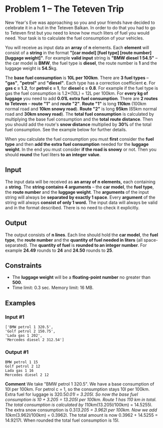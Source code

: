 ﻿# Problem 1 – The Teteven Trip

New Year's Eve was approaching so you and your friends have decided to celebrate it in a hut in the Teteven Balkan. In order to do that you had to go to Teteven first but you need to know how much liters of fuel you would need. Your task is to calculate the fuel consumption of your vehicles.

You will receive as input data an **array** of **n** elements. Each **element** will consist of a **string** in the format **"[car model] [fuel type] [route number] [luggage weight]"**. For example **valid input** string is **"BMW diesel 1 54.5"** – the car model is **BMW**, the fuel type is **diesel**, the route number is **1** and the luggage weight is **54.5**kg.

The **base fuel consumption** is **10L per 100km**. There are **3 fuel types** – **"gas"**, **"petrol"** and **"diesel"**. Each type has a correction coefficient **c**. For **gas c = 1.2**, for **petrol c = 1**, for **diesel c = 0.8**. For example if the fuel type is gas the fuel consumption is 1.2*(10L) = 12L per 100km. For **every kg of luggage** you need to add **0.01L extra fuel consumption**. There are **2 routes to Teteven** – **route** **"1"** and **route "2"**. **Route "1"** is long **110km** (100km normal road and **10km snowy road**). **Route "2"** is long **95km** (65km normal road and **30km snowy road**). The **total fuel consumption** is calculated by multiplying the base fuel consumption and the **total** **route distance**. Then you should add the route's **snow distance** multiplied by **30%** of the total fuel consumption. See the example below for further details.

When you calculate the fuel consumption you must **first** consider the **fuel type** and then **add the extra fuel consumption** needed for the **luggage weight**. In the end you must consider **if the road is snowy** or not. Then you should **round** the fuel liters **to an integer value**.

## Input

The input data will be received as **an array of** **n elements,** each containing a **string**. The **string contains 4 arguments** – the **car model**, the **fuel type**, the **route number** and the **luggage weight**. The **arguments** of the input string will always be **separated by exactly 1 space**. Every **argument** of the string will always **consist of only 1 word.** The input data will always be valid and in the format described. There is no need to check it explicitly.

## Output

The output consists of **n lines**. Each line should hold the **car model**, the **fuel type**, the **route number** and the **quantity of fuel needed in liters** (all space-separated). The **quantity of fuel** is **rounded to an integer number**. For example **24.49** rounds to **24** and **24.50** rounds to **25**.

## Constraints

-   The **luggage weight** will be a **floating-point number** no greater than **500**.
-   Time limit: 0.3 sec. Memory limit: 16 MB.

## Examples

### Input #1
```
['BMW petrol 1 320.5',
'Golf petrol 2 150.75',
'Lada gas 1 202',
'Mercedes diesel 2 312.54']
```

### Output #1
```
BMW petrol 1 15
Golf petrol 2 12
Lada gas 1 16
Mercedes diesel 2 12
```

**Comment**
We take "BMW petrol 1 320.5". We have a base consumption of 10l per 100km. For petrol c = 1, so the consumption stays 10l per 100km. Extra fuel for luggage is 320.5*0.01l = 3.205l. So now the base fuel consumption is 10 + 3.205 = 13.205l per 100km. Route 1 has 110 km in total. The total consumption is calculated by 110km*(13.205l/100km) = 14.5255l. The extra snow consumption is 0.3*13.205 = 3.962l per 100km. Now we add 10km*(3.962l/100km) = 0.3962l. The total amount is now 0.3962 + 14.5255 = 14.9217l. When rounded the total fuel consumption is 15l.


